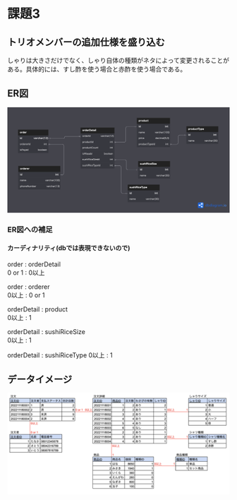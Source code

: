 # 課題3
## トリオメンバーの追加仕様を盛り込む
しゃりは大きさだけでなく、しゃり自体の種類がネタによって変更されることがある。具体的には、すし酢を使う場合と赤酢を使う場合である。
## ER図
![ER図](ans03/ans03-02_sushi_order_ER.png)
### ER図への補足
####  カーディナリティ(dbでは表現できないので)
order : orderDetail  
0 or 1 : 0以上

order : orderer  
0以上 : 0 or 1

orderDetail : product  
0以上 : 1

orderDetail : sushiRiceSize  
0以上 : 1

orderDetail : sushiRiceType
0以上 : 1

## データイメージ
![データイメージ](ans03/ans03-02_snapshot001.png)
